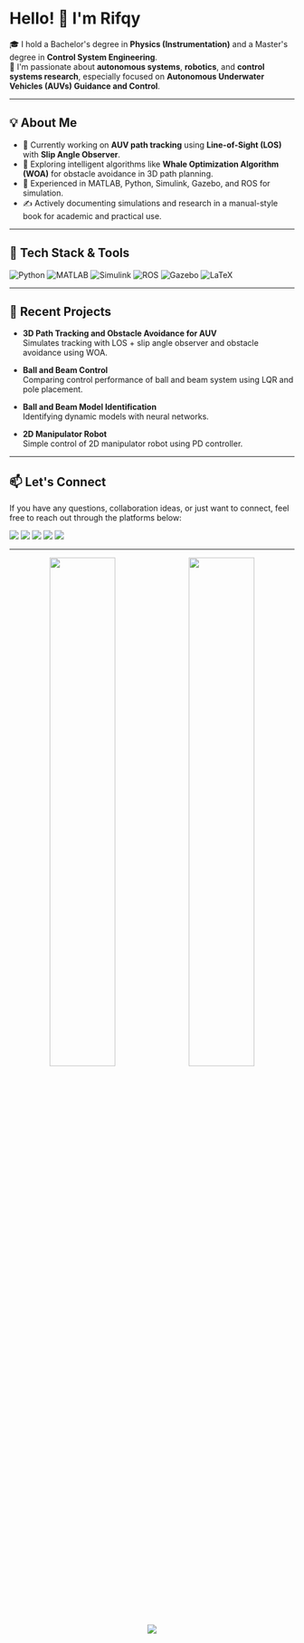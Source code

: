 # Hello! 👋 I'm Rifqy
🎓 I hold a Bachelor's degree in **Physics (Instrumentation)** and a Master's degree in **Control System Engineering**.  
🚀 I'm passionate about **autonomous systems**, **robotics**, and **control systems research**, especially focused on **Autonomous Underwater Vehicles (AUVs) Guidance and Control**.

---

## 💡 About Me

- 🌊 Currently working on **AUV path tracking** using **Line-of-Sight (LOS)** with **Slip Angle Observer**.
- 🧠 Exploring intelligent algorithms like **Whale Optimization Algorithm (WOA)** for obstacle avoidance in 3D path planning.
- 🧰 Experienced in MATLAB, Python, Simulink, Gazebo, and ROS for simulation.
- ✍️ Actively documenting simulations and research in a manual-style book for academic and practical use.

---

## 🔧 Tech Stack & Tools

![Python](https://img.shields.io/badge/-Python-333?style=flat&logo=python)
![MATLAB](https://img.shields.io/badge/-MATLAB-333?style=flat&logo=mathworks)
![Simulink](https://img.shields.io/badge/-Simulink-333?style=flat&logo=mathworks)
![ROS](https://img.shields.io/badge/-ROS-333?style=flat&logo=ros)
![Gazebo](https://img.shields.io/badge/-Gazebo-333?style=flat&logo=gazebo)
![LaTeX](https://img.shields.io/badge/-LaTeX-333?style=flat&logo=latex)

---

## 📘 Recent Projects

- **3D Path Tracking and Obstacle Avoidance for AUV**  
  Simulates tracking with LOS + slip angle observer and obstacle avoidance using WOA.

- **Ball and Beam Control**  
  Comparing control performance of ball and beam system using LQR and pole placement.

- **Ball and Beam Model Identification**  
  Identifying dynamic models with neural networks.

- **2D Manipulator Robot**  
  Simple control of 2D manipulator robot using PD controller.
  
---

## 📫 Let's Connect
If you have any questions, collaboration ideas, or just want to connect, feel free to reach out through the platforms below:
<p align="left">
  <a href="https://www.linkedin.com/in/rifqy-risqullah-8119b71b3/" target="_blank"><img src="https://img.shields.io/badge/LINKEDIN-0077B5?style=for-the-badge&logo=linkedin&logoColor=white" /></a>
  <a href="https://orcid.org/0009-0007-8807-0087" target="_blank"><img src="https://img.shields.io/badge/ORCID-A6CE39?style=for-the-badge&logo=orcid&logoColor=white" /></a>
  <a href="https://www.instagram.com/rifqy.nxf/" target="_blank"><img src="https://img.shields.io/badge/INSTAGRAM-E4405F?style=for-the-badge&logo=instagram&logoColor=white" /></a>
  <a href="mailto:risqullah.rifqy19@gmail.com" target="_blank"><img src="https://img.shields.io/badge/EMAIL-D14836?style=for-the-badge&logo=gmail&logoColor=white" /></a>
  <a href="https://rifki398.github.io" target="_blank"><img src="https://img.shields.io/badge/WEBSITE-000000?style=for-the-badge&logo=About.me&logoColor=white" /></a>
</p>


---

<p align="center">
  <img src="https://github-readme-stats.vercel.app/api?username=rifki398&show_icons=true&theme=tokyonight&include_all_commits=true&count_private=true" width="48%" />
  <img src="https://github-readme-stats.vercel.app/api/top-langs/?username=rifki398&layout=compact&theme=tokyonight" width="48%" />
</p>

<p align="center">
  <a href="https://git.io/streak-stats">
    <img src="https://github-readme-streak-stats.herokuapp.com/?user=rifki398&theme=tokyonight" />
  </a>
</p>


